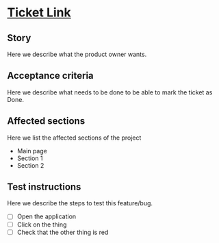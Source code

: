 # [Ticket Link](https://google.com)

## Story

Here we describe what the product owner wants.

## Acceptance criteria

Here we describe what needs to be done to be able to mark the ticket as Done.

## Affected sections

Here we list the affected sections of the project

- Main page
- Section 1
- Section 2

## Test instructions

Here we describe the steps to test this feature/bug.

- [ ] Open the application
- [ ] Click on the thing
- [ ] Check that the other thing is red
